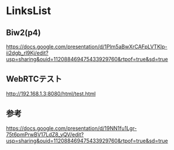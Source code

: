 # LinksList

## Biw2(p4)
https://docs.google.com/presentation/d/1Plm5aBwXrCAFpLVTKlp-ii2dgb_rl9Kj/edit?usp=sharing&ouid=112088469475433929760&rtpof=true&sd=true

## WebRTCテスト
http://192.168.1.3:8080/html/test.html

## 参考
https://docs.google.com/presentation/d/19NN1fu1Lgr-75t6pmPrwBV17LdZ8_yQV/edit?usp=sharing&ouid=112088469475433929760&rtpof=true&sd=true
